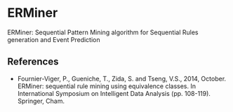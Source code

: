# ERMiner
ERMiner: Sequential Pattern Mining algorithm for Sequential Rules generation and Event Prediction


## References

* Fournier-Viger, P., Gueniche, T., Zida, S. and Tseng, V.S., 2014, October. ERMiner: sequential rule mining using equivalence classes. In International Symposium on Intelligent Data Analysis (pp. 108-119). Springer, Cham.
